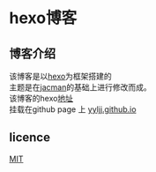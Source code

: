 # hexo博客

## 博客介绍
该博客是以[hexo](https://hexo.io)为框架搭建的      
主题是在[jacman](https://github.com/wuchong/jacman)的基础上进行修改而成。   
该博客的hexo[地址](https://github.com/yyljj/blog-hexo)     
挂载在github page 上 [yyljj.github.io](http://yyljj.github.io)      
## licence
[MIT](/LICENCE.md)
